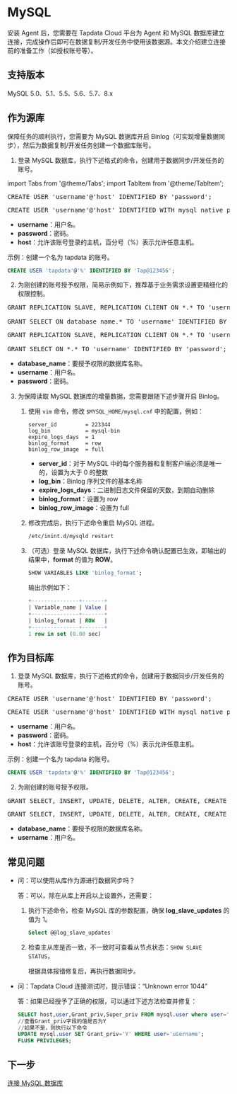 # MySQL

安装 Agent 后，您需要在 Tapdata Cloud 平台为 Agent 和 MySQL 数据库建立连接，完成操作后即可在数据复制/开发任务中使用该数据源。本文介绍建立连接前的准备工作（如授权账号等）。

## 支持版本 

MySQL 5.0、5.1、5.5、5.6、5.7、8.x

## 作为源库

保障任务的顺利执行，您需要为 MySQL 数据库开启 Binlog（可实现增量数据同步），然后为数据复制/开发任务创建一个数据库账号。

1. 登录 MySQL 数据库，执行下述格式的命令，创建用于数据同步/开发任务的账号。

import Tabs from '@theme/Tabs';
import TabItem from '@theme/TabItem';

<Tabs className="unique-tabs">
    <TabItem value="mysql5" label="MySQL 5.x" default>
    <pre>CREATE USER 'username'@'host' IDENTIFIED BY 'password';</pre>
   </TabItem>
   <TabItem value="mysql8" label="MySQL 8.x">
    <pre>CREATE USER 'username'@'host' IDENTIFIED WITH mysql_native_password BY 'password';</pre>
   </TabItem>
  </Tabs>

  * **username**：用户名。
  * **password**：密码。
  * **host**：允许该账号登录的主机，百分号（%）表示允许任意主机。

示例：创建一个名为 tapdata 的账号。

```sql
CREATE USER 'tapdata'@'%' IDENTIFIED BY 'Tap@123456';
```



2. 为刚创建的账号授予权限，简易示例如下，推荐基于业务需求设置更精细化的权限控制。

<Tabs className="unique-tabs">
    <TabItem value="onedatabase" label="授予指定库权限" default>
    <pre>GRANT REPLICATION SLAVE, REPLICATION CLIENT ON *.* TO 'username' IDENTIFIED BY 'password';<br />
GRANT SELECT ON database_name.* TO 'username' IDENTIFIED BY 'password';</pre>
   </TabItem>
   <TabItem value="all" label="授予所有库权限">
    <pre>GRANT REPLICATION SLAVE, REPLICATION CLIENT ON *.* TO 'username' IDENTIFIED BY 'password';<br />
GRANT SELECT ON *.* TO 'username' IDENTIFIED BY 'password';</pre>
   </TabItem>
  </Tabs>

* **database_name**：要授予权限的数据库名称。
* **username**：用户名。
* **password**：密码。

3. 为保障读取 MySQL 数据库的增量数据，您需要跟随下述步骤开启 Binlog。

   1. 使用 `vim` 命令，修改 `$MYSQL_HOME/mysql.cnf` 中的配置，例如：

      ```
      server_id         = 223344
      log_bin           = mysql-bin
      expire_logs_days  = 1
      binlog_format     = row
      binlog_row_image  = full
      ```

      - **server_id**：对于 MySQL 中的每个服务器和复制客户端必须是唯一的，设置为大于 0 的整数
      - **log_bin**：Binlog 序列文件的基本名称
      - **expire_logs_days**：二进制日志文件保留的天数，到期自动删除
      - **binlog_format**：设置为 row
      - **binlog_row_image**：设置为 full

   2. 修改完成后，执行下述命令重启 MySQL 进程。

      ```bash
      /etc/inint.d/mysqld restart
      ```

   3. （可选）登录 MySQL 数据库，执行下述命令确认配置已生效，即输出的结果中，**format** 的值为 **ROW**。

      ```sql
      SHOW VARIABLES LIKE 'binlog_format';
      ```

      输出示例如下：

      ```sql
      +---------------+-------+
      | Variable_name | Value |
      +---------------+-------+
      | binlog_format | ROW   |
      +---------------+-------+
      1 row in set (0.00 sec)
      ```

      

## 作为目标库

1. 登录 MySQL 数据库，执行下述格式的命令，创建用于数据同步/开发任务的账号。

<Tabs className="unique-tabs">
    <TabItem value="mysql5" label="MySQL 5.x" default>
    <pre>CREATE USER 'username'@'host' IDENTIFIED BY 'password';</pre>
   </TabItem>
   <TabItem value="mysql8" label="MySQL 8.x">
    <pre>CREATE USER 'username'@'host' IDENTIFIED WITH mysql_native_password BY 'password';</pre>
   </TabItem>
  </Tabs>

  * **username**：用户名。
  * **password**：密码。
  * **host**：允许该账号登录的主机，百分号（%）表示允许任意主机。

示例：创建一个名为 tapdata 的账号。

```sql
CREATE USER 'tapdata'@'%' IDENTIFIED BY 'Tap@123456';
```



2. 为刚创建的账号授予权限。

<Tabs className="unique-tabs">
    <TabItem value="onedatabase" label="授予指定库权限" default>
    <pre>GRANT SELECT, INSERT, UPDATE, DELETE, ALTER, CREATE, CREATE ROUTINE, CREATE TEMPORARY TABLES, DROP ON database_name.* TO 'username';</pre>
   </TabItem>
   <TabItem value="all" label="授予所有库权限">
    <pre>GRANT SELECT, INSERT, UPDATE, DELETE, ALTER, CREATE, CREATE ROUTINE, CREATE TEMPORARY TABLES, DROP ON *.* TO 'username';</pre>
   </TabItem>
  </Tabs>

* **database_name**：要授予权限的数据库名称。
* **username**：用户名。



## 常见问题

* 问：可以使用从库作为源进行数据同步吗？

  答：可以，除在从库上开启以上设置外，还需要：

  1. 执行下述命令，检查 MySQL 库的参数配置，确保 **log_slave_updates** 的值为 1。

     ```sql
     Select @@log_slave_updates
     ```

  2. 检查主从库是否一致，不一致时可查看从节点状态：`SHOW SLAVE STATUS`，

     根据具体报错修复后，再执行数据同步。

* 问：Tapdata Cloud 连接测试时，提示错误：“Unknown error 1044”

  答：如果已经授予了正确的权限，可以通过下述方法检查并修复：

  ```sql
  SELECT host,user,Grant_priv,Super_priv FROM mysql.user where user='username';
  //查看Grant_priv字段的值是否为Y
  //如果不是，则执行以下命令
  UPDATE mysql.user SET Grant_priv='Y' WHERE user='username';
  FLUSH PRIVILEGES;
  ```

  

## 下一步

[连接 MySQL 数据库](../../../user-guide/connect-database/certified/connect-mysql.md)

